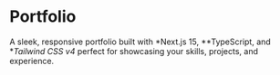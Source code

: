 # Portfolio

A sleek, responsive portfolio built with *Next.js 15, **TypeScript, and **Tailwind CSS v4* perfect for showcasing your skills, projects, and experience.

